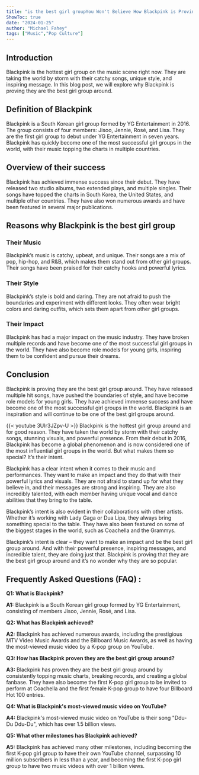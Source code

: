 ```yaml
---
title: "is the best girl groupYou Won't Believe How Blackpink is Proving They're the Best Girl Group Around!"
ShowToc: true 
date: "2024-01-25"
author: "Michael Fahey" 
tags: ["Music","Pop Culture"]
---
```

## Introduction

Blackpink is the hottest girl group on the music scene right now. They are taking the world by storm with their catchy songs, unique style, and inspiring message. In this blog post, we will explore why Blackpink is proving they are the best girl group around. 

## Definition of Blackpink

Blackpink is a South Korean girl group formed by YG Entertainment in 2016. The group consists of four members: Jisoo, Jennie, Rosé, and Lisa. They are the first girl group to debut under YG Entertainment in seven years. Blackpink has quickly become one of the most successful girl groups in the world, with their music topping the charts in multiple countries.

## Overview of their success

Blackpink has achieved immense success since their debut. They have released two studio albums, two extended plays, and multiple singles. Their songs have topped the charts in South Korea, the United States, and multiple other countries. They have also won numerous awards and have been featured in several major publications.

## Reasons why Blackpink is the best girl group

### Their Music

Blackpink’s music is catchy, upbeat, and unique. Their songs are a mix of pop, hip-hop, and R&B, which makes them stand out from other girl groups. Their songs have been praised for their catchy hooks and powerful lyrics.

### Their Style

Blackpink’s style is bold and daring. They are not afraid to push the boundaries and experiment with different looks. They often wear bright colors and daring outfits, which sets them apart from other girl groups.

### Their Impact

Blackpink has had a major impact on the music industry. They have broken multiple records and have become one of the most successful girl groups in the world. They have also become role models for young girls, inspiring them to be confident and pursue their dreams.

## Conclusion

Blackpink is proving they are the best girl group around. They have released multiple hit songs, have pushed the boundaries of style, and have become role models for young girls. They have achieved immense success and have become one of the most successful girl groups in the world. Blackpink is an inspiration and will continue to be one of the best girl groups around.

{{< youtube 3UIr3JZpv-U >}} 
Blackpink is the hottest girl group around and for good reason. They have taken the world by storm with their catchy songs, stunning visuals, and powerful presence. From their debut in 2016, Blackpink has become a global phenomenon and is now considered one of the most influential girl groups in the world. But what makes them so special? It’s their intent.

Blackpink has a clear intent when it comes to their music and performances. They want to make an impact and they do that with their powerful lyrics and visuals. They are not afraid to stand up for what they believe in, and their messages are strong and inspiring. They are also incredibly talented, with each member having unique vocal and dance abilities that they bring to the table.

Blackpink’s intent is also evident in their collaborations with other artists. Whether it’s working with Lady Gaga or Dua Lipa, they always bring something special to the table. They have also been featured on some of the biggest stages in the world, such as Coachella and the Grammys.

Blackpink’s intent is clear – they want to make an impact and be the best girl group around. And with their powerful presence, inspiring messages, and incredible talent, they are doing just that. Blackpink is proving that they are the best girl group around and it’s no wonder why they are so popular.

## Frequently Asked Questions (FAQ) :
**Q1: What is Blackpink?**

**A1:** Blackpink is a South Korean girl group formed by YG Entertainment, consisting of members Jisoo, Jennie, Rosé, and Lisa.

**Q2: What has Blackpink achieved?**

**A2:** Blackpink has achieved numerous awards, including the prestigious MTV Video Music Awards and the Billboard Music Awards, as well as having the most-viewed music video by a K-pop group on YouTube.

**Q3: How has Blackpink proven they are the best girl group around?**

**A3:** Blackpink has proven they are the best girl group around by consistently topping music charts, breaking records, and creating a global fanbase. They have also become the first K-pop girl group to be invited to perform at Coachella and the first female K-pop group to have four Billboard Hot 100 entries.

**Q4: What is Blackpink's most-viewed music video on YouTube?**

**A4:** Blackpink's most-viewed music video on YouTube is their song "Ddu-Du Ddu-Du", which has over 1.5 billion views.

**Q5: What other milestones has Blackpink achieved?**

**A5:** Blackpink has achieved many other milestones, including becoming the first K-pop girl group to have their own YouTube channel, surpassing 10 million subscribers in less than a year, and becoming the first K-pop girl group to have two music videos with over 1 billion views.





